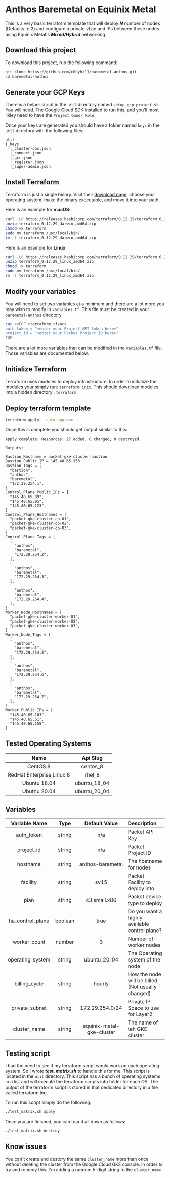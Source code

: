 # Anthos Baremetal on Equinix Metal
This is a very basic terraform template that will deploy ***N*** number of nodes (Defaults to 2) and configure a private vLan and IPs between these nodes using Equinix Metal's ***Mixed/Hybrid*** networking.
## Download this project
To download this project, run the following command:

```bash
git clone https://github.com/c0dyhi11/baremetal-anthos.git
cd baremetal-anthos
```

## Generate your GCP Keys
There is a helper script in the `util` directory named `setup_gcp_project.sh`. You will need. The Google Cloud SDK installed to run this, and you'll most likley need to have the `Project Owner Role`.

Once your keys are generated you should have a folder named `keys` in the `util` directory with the following files:
```
util
|_keys
  |_cluster-ops.json
  |_connect.json
  |_gcr.json
  |_register.json
  |_super-admin.json
```
## Install Terraform 
Terraform is just a single binary.  Visit their [download page](https://www.terraform.io/downloads.html), choose your operating system, make the binary executable, and move it into your path. 
 
Here is an example for **macOS**: 
```bash 
curl -LO https://releases.hashicorp.com/terraform/0.12.29/terraform_0.12.29_darwin_amd64.zip 
unzip terraform_0.12.29_darwin_amd64.zip 
chmod +x terraform 
sudo mv terraform /usr/local/bin/
rm -f terraform_0.12.29_darwin_amd64.zip 
``` 
Here is an example for **Linux**:
```bash
curl -LO https://releases.hashicorp.com/terraform/0.12.29/terraform_0.12.29_linux_amd64.zip
unzip terraform_0.12.29_linux_amd64.zip
chmod +x terraform 
sudo mv terraform /usr/local/bin/
rm -f terraform_0.12.29_linux_amd64.zip
```
## Modify your variables 
You will need to set two variables at a minimum and there are a lot more you may wish to modify in `variables.tf`. This file must be created in your `baremetal-anthos` directory
```bash 
cat <<EOF >terraform.tfvars 
auth_token = "<enter your Project API token here>"
project_id = "<enter your Packet Project ID here>"
EOF
``` 
There are a lot more variables that can be modified in the `variables.tf` file. Those variables are documented below.

## Initialize Terraform 
Terraform uses modules to deploy infrastructure. In order to initialize the modules your simply run: `terraform init`. This should download modules into a hidden directory `.terraform` 

## Deploy terraform template
```bash
terraform apply --auto-approve
```
Once this is complete you should get output similar to this:
```
Apply complete! Resources: 27 added, 0 changed, 0 destroyed.

Outputs:

Bastion_Hostname = packet-gke-cluster-bastion
Bastion_Public_IP = 145.40.65.153
Bastion_Tags = [
  "bastion",
  "anthos",
  "baremetal",
  "172.29.254.1",
]
Control_Plane_Public_IPs = [
  "145.40.65.89",
  "145.40.65.95",
  "145.40.65.123",
]
Control_Plane_Hostnames = [
  "packet-gke-cluster-cp-01",
  "packet-gke-cluster-cp-02",
  "packet-gke-cluster-cp-03",
]
Control_Plane_Tags = [
  [
    "anthos",
    "baremetal",
    "172.29.254.2",
  ],
  [
    "anthos",
    "baremetal",
    "172.29.254.3",
  ],
  [
    "anthos",
    "baremetal",
    "172.29.254.4",
  ],
]
Worker_Node_Hostnames = [
  "packet-gke-cluster-worker-01",
  "packet-gke-cluster-worker-02",
  "packet-gke-cluster-worker-03",
]
Worker_Node_Tags = [
  [
    "anthos",
    "baremetal",
    "172.29.254.5",
  ],
  [
    "anthos",
    "baremetal",
    "172.29.254.6",
  ],
  [
    "anthos",
    "baremetal",
    "172.29.254.7",
  ],
]
Worker_Public_IPs = [
  "145.40.65.103",
  "145.40.65.61",
  "145.40.65.155",
]
```

## Tested Operating Systems

| Name | Api Slug |
| :--: |:-------: |
| CentOS 8 | centos_8 |
| RedHat Enterprise Linux 8 | rhel_8 |
| Ubuntu 18.04 | ubuntu_18_04 |
| Ubutnu 20.04 | ubuntu_20_04 |

## Variables
| Variable Name | Type | Default Value | Description |
| :-----------: |:---: | :------------:|:------------|
| auth_token | string | n/a | Packet API Key |
| project_id | string | n/a | Packet Project ID |
| hostname | string | anthos-baremetal | The hostname for nodes |
| facility | string | sv15 | Packet  Facility  to  deploy  into |
| plan | string | c3.small.x86 | Packet  device  type  to  deploy |
| ha_control_plane | boolean | true | Do you want a highly available control plane? |
| worker_count | number | 3 | Number  of  worker  nodes |
| operating_system | string | ubuntu_20_04 | The  Operating  system  of  the  node |
| billing_cycle | string | hourly | How  the  node  will  be  billed (Not  usually  changed) |
| private_subnet | string | 172.29.254.0/24 | Private  IP  Space  to  use  for  Layer2 |
| cluster_name | string | equinix-metal-gke-cluster | The name of teh GKE cluster |

## Testing script
I had the need to see if my terraform script would work on each operating system. So I wrote ***test_matrix.sh*** to handle this for me. This script is located in the `util` directory. This script has a bunch of operating systems in a list and will execute the terraform scripts into folder for each OS. The output of the terraform script is stored in that dedicated directory in a file called terraform.log.

To run this script simply do the following:
```bash
./test_matrix.sh apply
```
Once you are finished, you can tear it all down as follows:
```bash
./test_matrix.sh destroy
```

## Know issues
You can't create and destory the same `cluster_name` more than once without deleting the cluster from the Google Cloud GKE console. In order to try and remedy this. I'm adding a random 5-digit string to the `cluster_name`
